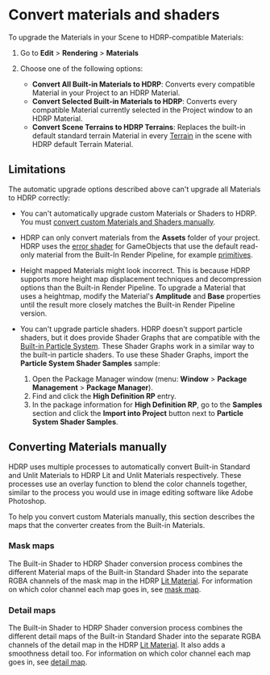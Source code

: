 # Convert materials and shaders

To upgrade the Materials in your Scene to HDRP-compatible Materials:

1. Go to **Edit** > **Rendering** > **Materials**
2. Choose one of the following options:

    * **Convert All Built-in Materials to HDRP**: Converts every compatible Material in your Project to an HDRP Material.
    * **Convert Selected Built-in Materials to HDRP**: Converts every compatible Material currently selected in the Project window to an HDRP Material.
    * **Convert Scene Terrains to HDRP Terrains**: Replaces the built-in default standard terrain Material in every [Terrain](https://docs.unity3d.com/Manual/script-Terrain.html) in the scene with HDRP default Terrain Material.

## Limitations

The automatic upgrade options described above can't upgrade all Materials to HDRP correctly:

* You can't automatically upgrade custom Materials or Shaders to HDRP. You must [convert custom Materials and Shaders manually](#ManualConversion).
* HDRP can only convert materials from the **Assets** folder of your project. HDRP uses the [error shader](xref:shader-error) for GameObjects that use the default read-only material from the Built-In Render Pipeline, for example [primitives](xref:um-primitive-objects).  
* Height mapped Materials might look incorrect. This is because HDRP supports more height map displacement techniques and decompression options than the Built-in Render Pipeline. To upgrade a Material that uses a heightmap, modify the Material's **Amplitude** and **Base** properties until the result more closely matches the Built-in Render Pipeline version.
* You can't upgrade particle shaders. HDRP doesn't support particle shaders, but it does provide Shader Graphs that are compatible with the [Built-in Particle System](https://docs.unity3d.com/Manual/Built-inParticleSystem.html). These Shader Graphs work in a similar way to the built-in particle shaders. To use these Shader Graphs, import the **Particle System Shader Samples** sample:

    1. Open the Package Manager window (menu: **Window** > **Package Management** > **Package Manager**).
    2. Find and click the **High Definition RP** entry.
    3. In the package information for **High Definition RP**, go to the **Samples** section and click the **Import into Project** button next to **Particle System Shader Samples**.

<a name="ManualConversion"></a>

## Converting Materials manually

HDRP uses multiple processes to automatically convert Built-in Standard and Unlit Materials to HDRP Lit and Unlit Materials respectively. These processes use an overlay function to blend the color channels together, similar to the process you would use in image editing software like Adobe Photoshop.

To help you convert custom Materials manually, this section describes the maps that the converter creates from the Built-in Materials.

### Mask maps

The Built-in Shader to HDRP Shader conversion process combines the different Material maps of the Built-in Standard Shader into the separate RGBA channels of the mask map in the HDRP [Lit Material](lit-material.md). For information on which color channel each map goes in, see [mask map](Mask-Map-and-Detail-Map.md#MaskMap).

### Detail maps

The Built-in Shader to HDRP Shader conversion process combines the different detail maps of the Built-in Standard Shader into the separate RGBA channels of the detail map in the HDRP [Lit Material](lit-material.md). It also adds a smoothness detail too. For information on which color channel each map goes in, see [detail map](Mask-Map-and-Detail-Map.md#DetailMap).
